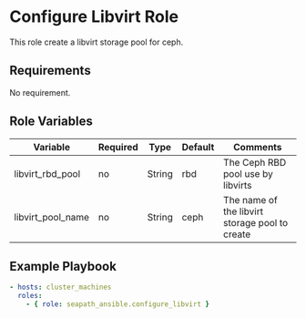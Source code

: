 # Configure Libvirt Role

This role create a libvirt storage pool for ceph.

## Requirements

No requirement.

## Role Variables

| Variable                | Required | Type   | Default | Comments                                       |
|-------------------------|----------|--------|---------|------------------------------------------------|
| libvirt_rbd_pool        | no       | String | rbd     | The Ceph RBD pool use by libvirts              |
| libvirt_pool_name       | no       | String | ceph    | The name of the libvirt storage pool to create |

## Example Playbook

```yaml
- hosts: cluster_machines
  roles:
    - { role: seapath_ansible.configure_libvirt }
```
